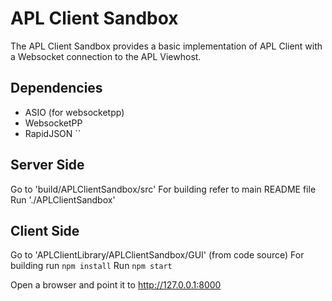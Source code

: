 # APL Client Sandbox
The APL Client Sandbox provides a basic implementation of APL Client with a Websocket connection to the APL Viewhost.

## Dependencies
* ASIO (for websocketpp)
* WebsocketPP
* RapidJSON
``
## Server Side
Go to 'build/APLClientSandbox/src'
For building refer to main README file
Run './APLClientSandbox'

## Client Side
Go to 'APLClientLibrary/APLClientSandbox/GUI' (from code source)
For building run `npm install`
Run `npm start`


Open a browser and point it to http://127.0.0.1:8000